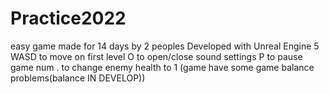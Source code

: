 # Practice2022
easy game made for 14 days by 2 peoples
Developed with Unreal Engine 5
WASD to move on first level
O to open/close sound settings
P to pause game
num . to change enemy health to 1 (game have some game balance problems(balance IN DEVELOP))

